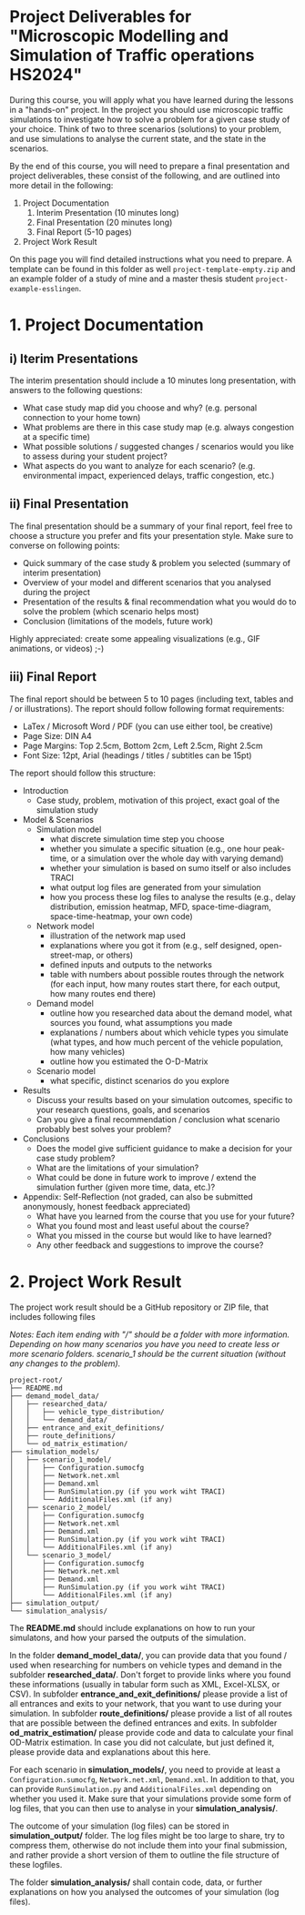 # Project Deliverables for "Microscopic Modelling and Simulation of Traffic operations HS2024"

During this course, you will apply what you have learned during the lessons in a "hands-on" project. In the project you should use microscopic traffic simulations to investigate how to solve a problem for a given case study of your choice. Think of two to three scenarios (solutions) to your problem, and use simulations to analyse the current state, and the state  in the scenarios.

By the end of this course, you will need to prepare a final presentation and project deliverables, these consist of the following, and are outlined into more detail in the following:

1. Project Documentation
    1. Interim Presentation (10 minutes long)
    2. Final Presentation (20 minutes long)
    3. Final Report (5-10 pages)
2. Project Work Result

On this page you will find detailed instructions what you need to prepare.
A template can be found in this folder as well `project-template-empty.zip` and an example folder of a study of mine and a master thesis student `project-example-esslingen`.

# 1. Project Documentation
## i) Iterim Presentations

The interim presentation should include a 10 minutes long presentation, with answers to the following questions:

- What case study map did you choose and why? (e.g. personal connection to your home town)
- What problems are there in this case study map (e.g. always congestion at a specific time)
- What possible solutions / suggested changes / scenarios would you like to assess during your student project? 
- What aspects do you want to analyze for each scenario? (e.g. environmental impact, experienced delays, traffic congestion, etc.)


## ii) Final Presentation

The final presentation should be a summary of your final report, feel free to choose a structure you prefer and fits your presentation style. Make sure to converse on following points:

- Quick summary of the case study & problem you selected (summary of interim presentation)
- Overview of your model and different scenarios that you analysed during the project
- Presentation of the results & final recommendation what you would do to solve the problem (which scenario helps most)
- Conclusion (limitations of the models, future work)

Highly appreciated: create some appealing visualizations (e.g., GIF animations, or videos) ;-)

## iii) Final Report

The final report should be between 5 to 10 pages (including text, tables and / or illustrations).
The report should follow following format requirements:
- LaTex / Microsoft Word / PDF (you can use either tool, be creative)
- Page Size: DIN A4
- Page Margins: Top 2.5cm, Bottom 2cm, Left 2.5cm, Right 2.5cm
- Font Size: 12pt, Arial (headings / titles / subtitles can be 15pt)

The report should follow this structure:
- Introduction
  - Case study, problem, motivation of this project, exact goal of the simulation study
- Model & Scenarios
  - Simulation model
    - what discrete simulation time step you choose
    - whether you simulate a specific situation (e.g., one hour peak-time, or a simulation over the whole day with varying demand)
    - whether your simulation is based on sumo itself or also includes TRACI
    - what output log files are generated from your simulation
    - how you process these log files to analyse the results (e.g., delay distribution, emission heatmap, MFD, space-time-diagram, space-time-heatmap, your own code)
  - Network model
    - illustration of the network map used
    - explanations where you got it from (e.g., self designed, open-street-map, or others)
    - defined inputs and outputs to the networks
    - table with numbers about possible routes through the network (for each input, how many routes start there, for each output, how many routes end there)
  - Demand model
    - outline how you researched data about the demand model, what sources you found, what assumptions you made
    - explanations / numbers about which vehicle types you simulate (what types, and how much percent of the vehicle population, how many vehicles)
    - outline how you estimated the O-D-Matrix
  - Scenario model
    - what specific, distinct scenarios do you explore  
- Results
  - Discuss your results based on your simulation outcomes, specific to your research questions, goals, and scenarios
  - Can you give a final recommendation / conclusion what scenario probably best solves your problem?
- Conclusions 
  - Does the model give sufficient guidance to make a decision for your case study problem?
  - What are the limitations of your simulation?
  - What could be done in future work to improve / extend the simulation further (given more time, data, etc.)?
- Appendix: Self-Reflection (not graded, can also be submitted anonymously, honest feedback appreciated)
  - What have you learned from the course that you use for your future?
  - What you found most and least useful about the course?
  - What you missed in the course but would like to have learned?
  - Any other feedback and suggestions to improve the course?

# 2. Project Work Result

The project work result should be a GitHub repository or ZIP file, that includes following files

*Notes: Each item ending with "/" should be a folder with more information. Depending on how many scenarios you have you need to create less or more scenario folders. scenario_1 should be the current situation (without any changes to the problem).*

```
project-root/
├── README.md
├── demand_model_data/
│   ├── researched_data/
│   │   ├── vehicle_type_distribution/
│   │   └── demand_data/
│   ├── entrance_and_exit_definitions/
│   ├── route_definitions/
│   └── od_matrix_estimation/
├── simulation_models/
│   ├── scenario_1_model/
│   │   ├── Configuration.sumocfg
│   │   ├── Network.net.xml
│   │   ├── Demand.xml
│   │   ├── RunSimulation.py (if you work wiht TRACI)
│   │   └── AdditionalFiles.xml (if any)
│   ├── scenario_2_model/
│   │   ├── Configuration.sumocfg
│   │   ├── Network.net.xml
│   │   ├── Demand.xml
│   │   ├── RunSimulation.py (if you work wiht TRACI)
│   │   └── AdditionalFiles.xml (if any)
│   └── scenario_3_model/
│       ├── Configuration.sumocfg
│       ├── Network.net.xml
│       ├── Demand.xml
│       ├── RunSimulation.py (if you work wiht TRACI)
│       └── AdditionalFiles.xml (if any)
├── simulation_output/
└── simulation_analysis/
```

The **README.md** should include explanations on how to run your simulatons, and how your parsed the outputs of the simulation.

In the folder **demand_model_data/**, you can provide data that you found / used when researching for numbers on vehicle types and demand in the subfolder **researched_data/**. Don't forget to provide links where you found these informations (usually in tabular form such as XML, Excel-XLSX, or CSV).
In subfolder **entrance_and_exit_definitions/** please provide a list of all entrances and exits to your network, that you want to use during your simulation.
In subfolder **route_definitions/** please provide a list of all routes that are possible between the defined entrances and exits.
In subfolder **od_matrix_estimation/** please provide code and data to calculate your final OD-Matrix estimation. In case you did not calculate, but just defined it, please provide data and explanations about this here.

For each scenario in **simulation_models/**, you need to provide at least a `Configuration.sumocfg`, `Network.net.xml`, `Demand.xml`. In addition to that, you can provide `RunSimulation.py` and `AdditionalFiles.xml` depending on whether you used it. Make sure that your simulations provide some form of log files, that you can then use to analyse in your **simulation_analysis/**.

The outcome of your simulation (log files) can be stored in **simulation_output/** folder. The log files might be too large to share, try to compress them, otherwise do not include them into your final submission, and rather provide a short version of them to outline the file structure of these logfiles.

The folder **simulation_analysis/** shall contain code, data, or further explanations on how you analysed the outcomes of your simulation (log files).
